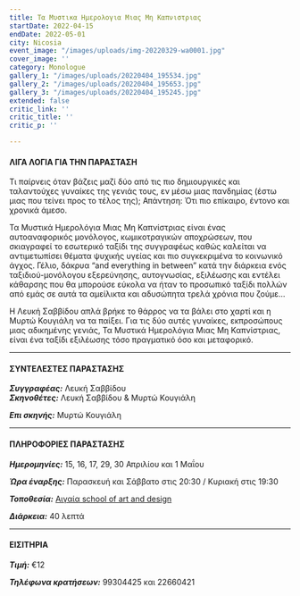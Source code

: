```yaml
---
title: Τα Μυστικα Ημερολογια Μιας Μη Καπνιστριας
startDate: 2022-04-15
endDate: 2022-05-01
city: Nicosia
event_image: "/images/uploads/img-20220329-wa0001.jpg"
cover_image: ''
category: Monologue
gallery_1: "/images/uploads/20220404_195534.jpg"
gallery_2: "/images/uploads/20220404_195653.jpg"
gallery_3: "/images/uploads/20220404_195245.jpg"
extended: false
critic_link: ''
critic_title: ''
critic_p: ''

---
```

#### ΛΙΓΑ ΛΟΓΙΑ ΓΙΑ ΤΗΝ ΠΑΡΑΣΤΑΣΗ

Τι παίρνεις όταν βάζεις μαζί δύο από τις πιο δημιουργικές και ταλαντούχες γυναίκες της γενιάς τους, εν μέσω μιας πανδημίας (έστω μιας που τείνει προς το τέλος της); Απάντηση: Ότι πιο επίκαιρο, έντονο και χρονικά άμεσο.

Τα Μυστικά Ημερολόγια Μιας Μη Καπνίστριας είναι ένας αυτοαναφορικός μονόλογος, κωμικοτραγικών αποχρώσεων, που σκιαγραφεί το εσωτερικό ταξίδι της συγγραφέως καθώς καλείται να αντιμετωπίσει θέματα ψυχικής υγείας και πιο συγκεκριμένα το κοινωνικό άγχος. Γέλιο, δάκρυα “and everything in between” κατά την διάρκεια ενός ταξιδιού-μονόλογου εξερεύνησης, αυτογνωσίας, εξιλέωσης και εντέλει κάθαρσης που θα μπορούσε εύκολα να ήταν το προσωπικό ταξίδι πολλών από εμάς σε αυτά τα αμείλικτα και αδυσώπητα τρελά χρόνια που ζούμε...

Η Λευκή Σαββίδου απλά βρήκε το θάρρος να τα βάλει στο χαρτί και η Μυρτώ Κουγιάλη να τα παίξει. Για τις δύο αυτές γυναίκες, εκπροσώπους μιας αδικημένης γενιάς, Τα Μυστικά Ημερολόγια Μιας Μη Καπνίστριας, είναι ένα ταξίδι εξιλέωσης τόσο πραγματικό όσο και μεταφορικό.

***

#### ΣΥΝΤΕΛΕΣΤΕΣ ΠΑΡΑΣΤΑΣΗΣ

**_Συγγραφέας:_** Λευκή Σαββίδου  
**_Σκηνοθέτες:_** Λευκή Σαββίδου & Μυρτώ Κουγιάλη

**_Επι σκηνής:_** Μυρτώ Κουγιάλη

***

#### ΠΛΗΡΟΦΟΡΙΕΣ ΠΑΡΑΣΤΑΣΗΣ

**_Ημερομηνίες:_** 15, 16, 17, 29, 30 Απριλίου και 1 Μαΐου

**_Ώρα έναρξης:_** Παρασκευή και Σάββατο στις 20:30 / Κυριακή στις 19:30

**_Τοποθεσία:_** [Αιγαία school of art and design](https://www.google.com/maps/place/%CE%91%CE%B9%CE%B3%CE%B1%CE%AF%CE%B1+%CE%A3%CF%87%CE%BF%CE%BB%CE%AE+%CE%9A%CE%B1%CE%BB%CF%8E%CE%BD+%CE%BA%CE%B1%CE%B9+%CE%95%CF%86%CE%B1%CF%81%CE%BC%CE%BF%CF%83%CE%BC%CE%AD%CE%BD%CF%89%CE%BD+%CE%A4%CE%B5%CF%87%CE%BD%CF%8E%CE%BD/@35.1605376,33.3486479,17z/data=!3m1!4b1!4m5!3m4!1s0x14de19f8da0b13c3:0x350a5acc6f03476f!8m2!3d35.1605376!4d33.3508366 "Αιγαία")

**_Διάρκεια:_** 40 λεπτά

***

#### ΕΙΣΙΤΗΡΙΑ

**_Τιμή:_** €12

**_Τηλέφωνα κρατήσεων:_** 99304425 και 22660421